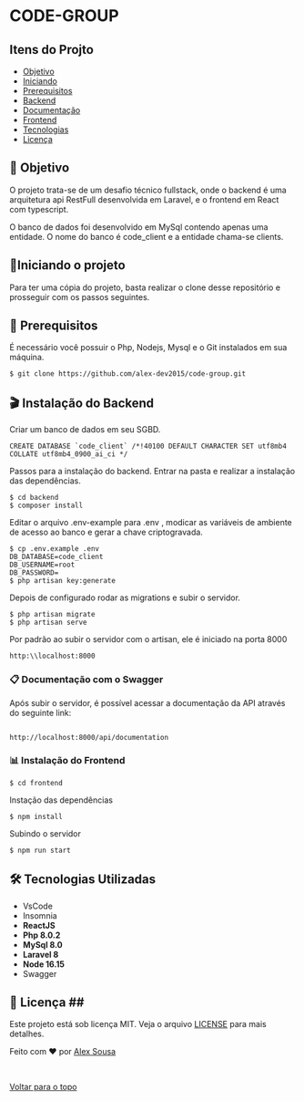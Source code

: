# CODE-GROUP

## Itens do Projto

- [Objetivo](#about)
- [Iniciando](#getting_started)
- [Prerequisitos](#requisite)
- [Backend](#backend)
- [Documentação](#docs)
- [Frontend](#frontend)
- [Tecnologias](#tech)
- [Licença](#license)

## 🎯 Objetivo <a name = "about"></a>

O projeto trata-se de um desafio técnico fullstack, onde o backend é uma arquitetura api RestFull desenvolvida em Laravel, e o frontend em React com typescript.

O banco de dados foi desenvolvido em MySql contendo apenas uma entidade. 
O nome do banco é code_client e a entidade chama-se clients.

## 🚦Iniciando o projeto <a name = "getting_started"></a>

Para ter uma cópia do projeto, basta realizar o clone desse repositório e prosseguir com os passos seguintes.

## 🛑 Prerequisitos <a name = "requisite"></a>

É necessário você possuir o Php, Nodejs, Mysql e o Git instalados em sua máquina.

```
$ git clone https://github.com/alex-dev2015/code-group.git
```

## 🎬 Instalação do Backend <a name = "backend"></a>

Criar um banco de dados em seu SGBD.
```
CREATE DATABASE `code_client` /*!40100 DEFAULT CHARACTER SET utf8mb4 COLLATE utf8mb4_0900_ai_ci */ 
```

Passos para a instalação do backend.
Entrar na pasta e realizar a instalação das dependências.

```
$ cd backend
$ composer install
```
Editar o arquivo .env-example para .env , modicar as variáveis de ambiente de acesso ao banco e gerar a chave criptogravada.


```
$ cp .env.example .env
DB_DATABASE=code_client
DB_USERNAME=root
DB_PASSWORD=
$ php artisan key:generate
```

Depois de configurado rodar as migrations e subir o servidor.

```
$ php artisan migrate
$ php artisan serve
```

Por padrão ao subir o servidor com o artisan, ele é iniciado na porta 8000
```
http:\\localhost:8000
```
### 📋 Documentação com o Swagger <a name = "docs"></a>

Após subir o servidor, é possível acessar a documentação da API através do seguinte link:

```

http://localhost:8000/api/documentation

```

### 📊 Instalação do Frontend <a name = "frontend"></a>

```
$ cd frontend
```
Instação das dependências

```
$ npm install
```
Subindo o servidor
```
$ npm run start
```

## 🛠 Tecnologias Utilizadas <a name = "tech"></a>

<ul>
    <li>VsCode</li>
    <li>Insomnia</li>
    <li><strong>ReactJS</strong></li>
    <li><strong>Php 8.0.2</strong></li>
    <li><strong>MySql 8.0</strong></li>
    <li><strong>Laravel 8</strong></li>
    <li><strong>Node 16.15</strong></li>
    <li>Swagger</li>
</ul>

## 📜 Licença ## <a name = "license"></a>

Este projeto está sob licença MIT. Veja o arquivo [LICENSE](LICENSE.md) para mais detalhes.


Feito com :heart: por <a href="https://github.com/alex-dev2015" target="_blank">Alex Sousa</a>

&#xa0;

<a href="#top">Voltar para o topo</a>
